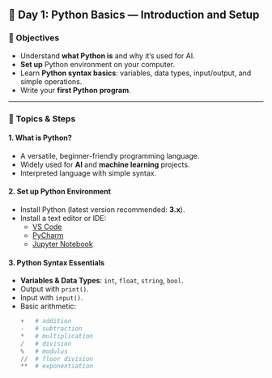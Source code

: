 ## 📅 Day 1: Python Basics — Introduction and Setup

### 🎯 Objectives
- Understand **what Python is** and why it’s used for AI.
- **Set up** Python environment on your computer.
- Learn **Python syntax basics**: variables, data types, input/output, and simple operations.
- Write your **first Python program**.

---

### 📖 Topics & Steps

#### 1. What is Python?
- A versatile, beginner-friendly programming language.
- Widely used for **AI** and **machine learning** projects.
- Interpreted language with simple syntax.

#### 2. Set up Python Environment
- Install Python (latest version recommended: **3.x**).
- Install a text editor or IDE:
  - [VS Code](https://code.visualstudio.com/)
  - [PyCharm](https://www.jetbrains.com/pycharm/)
  - [Jupyter Notebook](https://jupyter.org/)

#### 3. Python Syntax Essentials
- **Variables & Data Types**: `int`, `float`, `string`, `bool`.
- Output with `print()`.
- Input with `input()`.
- Basic arithmetic:
  ```python
  +   # addition
  -   # subtraction
  *   # multiplication
  /   # division
  %   # modulus
  //  # floor division
  **  # exponentiation
